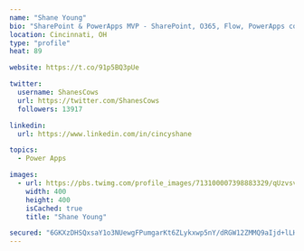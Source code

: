 ```yaml
---
name: "Shane Young"
bio: "SharePoint & PowerApps MVP - SharePoint, O365, Flow, PowerApps consulting? @PowerApps911 | Pure Snark? You found it."
location: Cincinnati, OH
type: "profile"
heat: 89

website: https://t.co/91p5BQ3pUe

twitter:
  username: ShanesCows
  url: https://twitter.com/ShanesCows
  followers: 13917

linkedin:
  url: https://www.linkedin.com/in/cincyshane

topics:
  - Power Apps

images:
  - url: https://pbs.twimg.com/profile_images/713100007398883329/qUzvsvQ3_400x400.jpg
    width: 400
    height: 400
    isCached: true
    title: "Shane Young"

secured: "6GKXzDHSQxsaY1o3NUewgFPumgarKt6ZLykxwp5nY/dRGW12ZMMQ9aIjd+lLHUW65fdv0MesrWXYpnYLB/Hm3m8P8uIQF2wSjQ8NplVYrcpEJSzbuTC8mlyKDMWVJBucicHB+NXwAF2izEuxfhKVj0SmcDGD6LsdFR6lXjxA4cvGVPxCvaemDCmhAoMxYxxcg9NmvoEHXNMqu5V7w66IMtBSF/OlW+kmJQiKjvAbSSvR4P1QV/g8lWLRaPr2zWxJHt3pkau9weFgpNPZ7TCG9CGlKr31thP7THDmbzADxAJr5BztkP3RW7vuPNc+WG9V4XODv1JMfAsGrAs0rz8BlXiUGUjUrhvRMrd4SQOMXed7R94/76Am4xmemLDLnd8ZhoDeR7i2+W/enboqW0vGk8WFEqhgoG7iUMRgvcVgjF4=;Sb+ngFB8PKws3CdTeeTV9g=="
---
```



